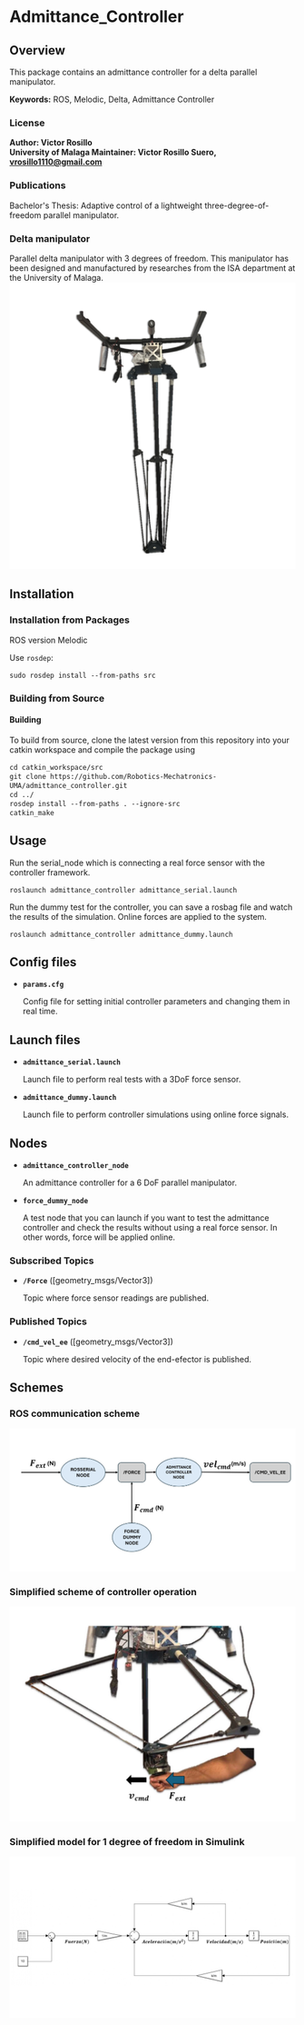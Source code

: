 # Admittance_Controller

## Overview

This package contains an admittance controller for a delta parallel manipulator.

**Keywords:** ROS, Melodic, Delta, Admittance Controller


### License

**Author: Victor Rosillo<br />
University of Malaga
Maintainer: Victor Rosillo Suero, vrosillo1110@gmail.com**

<!-- This is research code, expect that it changes often and any fitness for a particular purpose is disclaimed. -->

<!-- [![Build Status](http://rsl-ci.ethz.ch/buildStatus/icon?job=ros_best_practices)](http://rsl-ci.ethz.ch/job/ros_best_practices/) -->


### Publications

Bachelor's Thesis: Adaptive control of a lightweight three-degree-of-freedom parallel
manipulator.


### Delta manipulator

Parallel delta manipulator with 3 degrees of freedom. This manipulator has been designed and manufactured by researches from the ISA department at the University of Malaga.
![Delta manipulator](images/Delta_manipulator.jpg)


## Installation

### Installation from Packages
ROS version Melodic
    
Use `rosdep`:

	sudo rosdep install --from-paths src

### Building from Source

#### Building

To build from source, clone the latest version from this repository into your catkin workspace and compile the package using

	cd catkin_workspace/src
	git clone https://github.com/Robotics-Mechatronics-UMA/admittance_controller.git
	cd ../
	rosdep install --from-paths . --ignore-src
	catkin_make

## Usage

Run the serial_node which is connecting a real force sensor with the controller framework.

	roslaunch admittance_controller admittance_serial.launch

Run the dummy test for the controller, you can save a rosbag file and watch the results of the simulation. Online forces are applied to the system.

	roslaunch admittance_controller admittance_dummy.launch
	

## Config files

* **`params.cfg`**  

	Config file for setting initial controller parameters and changing them in real time.

## Launch files

* **`admittance_serial.launch`** 

	Launch file to perform real tests with a 3DoF force sensor. 

* **`admittance_dummy.launch`** 

	Launch file to perform controller simulations using online force signals.


## Nodes
* **`admittance_controller_node`** 

	An admittance controller for a 6 DoF parallel manipulator.

* **`force_dummy_node`** 

	A test node that you can launch if you want to test the admittance controller and check the results without using a real force sensor. In other words, force will be applied online.

### Subscribed Topics

* **`/Force`** ([geometry_msgs/Vector3])

	Topic where force sensor readings are published.


### Published Topics

* **`/cmd_vel_ee`** ([geometry_msgs/Vector3])

	Topic where desired velocity of the end-efector is published.


## Schemes

### ROS communication scheme

![ROS Interface](images/ROS_communication_scheme.jpg)

### Simplified scheme of controller operation

![Simplified scheme](images/Controller_operation.jpg)

### Simplified model for 1 degree of freedom in Simulink

![Simplified model](images/Controller_in_Simulink.jpg)



